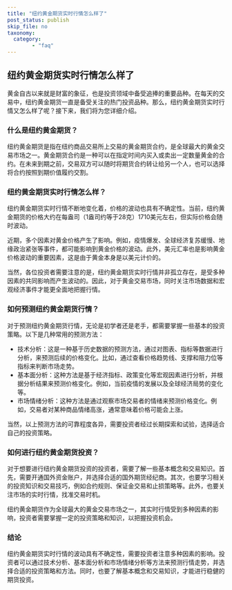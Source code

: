 ```yaml
---
title: "纽约黄金期货实时行情怎么样了"
post_status: publish
skip_file: no
taxonomy:
  category:
        - "faq"
---
```


## 纽约黄金期货实时行情怎么样了

黄金自古以来就是财富的象征，也是投资领域中备受追捧的重要品种。在每天的交易中，纽约黄金期货一直是备受关注的热门投资品种。那么，纽约黄金期货实时行情又怎么样了呢？接下来，我们将为您详细介绍。

### 什么是纽约黄金期货？

纽约黄金期货是指在纽约商品交易所上交易的黄金期货合约，是全球最大的黄金交易市场之一。黄金期货合约是一种可以在指定时间内买入或卖出一定数量黄金的合约。在未来到期之前，交易双方可以随时将期货合约转让给另一个人，也可以选择将合约按照到期价值履约交割。

### 纽约黄金期货实时行情怎么样？

纽约黄金期货实时行情不断地变化着，价格的波动也具有不确定性。当前，纽约黄金期货的价格大约在每盎司（1盎司约等于28克）1710美元左右，但实际价格会随时波动。

近期，多个因素对黄金价格产生了影响。例如，疫情爆发、全球经济复苏缓慢、地缘政治紧张等事件，都可能影响到黄金价格的波动。此外，美元汇率也是影响黄金价格波动的重要因素，这是由于黄金本身是以美元计价的。

当然，各位投资者需要注意的是，纽约黄金期货实时行情并非孤立存在，是受多种因素的共同影响而产生波动的。因此，对于黄金交易市场，同时关注市场数据和宏观经济事件才能更全面地把握行情。

### 如何预测纽约黄金期货行情？

对于预测纽约黄金期货行情，无论是初学者还是老手，都需要掌握一些基本的投资策略。以下是几种常用的预测方法：

- 技术分析：这是一种基于历史数据的预测方法，通过对图表、指标等数据进行分析，来预测后续的价格变化。比如，通过查看价格趋势线、支撑和阻力位等指标来判断市场走势。
- 基本面分析：这种方法是基于经济指标、政策变化等宏观因素进行分析，并根据分析结果来预测价格变化。例如，当前疫情的发展以及全球经济局势的变化等。
- 市场情绪分析：这种方法是通过观察市场交易者的情绪来预测价格变化。例如，交易者对某种商品情绪高涨，通常意味着价格可能会上涨。

当然，以上预测方法的可靠程度各异，需要投资者经过长期探索和试验，选择适合自己的投资策略。

### 如何进行纽约黄金期货投资？

对于想要进行纽约黄金期货投资的投资者，需要了解一些基本概念和交易知识。首先，需要开通国外资金账户，并选择合适的国外期货经纪商。其次，也要学习相关的投资知识和交易技巧，例如合约规则、保证金交易和止损策略等。此外，也要关注市场的实时行情，找准交易时机。

纽约黄金期货作为全球最大的黄金交易市场之一，其实时行情受到多种因素的影响，投资者需要掌握一定的投资策略和知识，以把握投资机会。

### 结论

纽约黄金期货实时行情的波动具有不确定性，需要投资者注意多种因素的影响。投资者可以通过技术分析、基本面分析和市场情绪分析等方法来预测行情走势，并选择合适的投资策略和方法。同时，也要了解基本概念和交易知识，才能进行稳健的期货投资。
